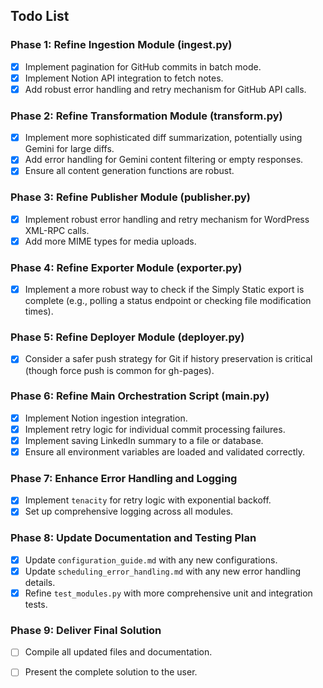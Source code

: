 ## Todo List

### Phase 1: Refine Ingestion Module (ingest.py)
- [x] Implement pagination for GitHub commits in batch mode.
- [x] Implement Notion API integration to fetch notes.
- [x] Add robust error handling and retry mechanism for GitHub API calls.

### Phase 2: Refine Transformation Module (transform.py)
- [x] Implement more sophisticated diff summarization, potentially using Gemini for large diffs.
- [x] Add error handling for Gemini content filtering or empty responses.
- [x] Ensure all content generation functions are robust.

### Phase 3: Refine Publisher Module (publisher.py)
- [x] Implement robust error handling and retry mechanism for WordPress XML-RPC calls.
- [x] Add more MIME types for media uploads.

### Phase 4: Refine Exporter Module (exporter.py)
- [x] Implement a more robust way to check if the Simply Static export is complete (e.g., polling a status endpoint or checking file modification times).

### Phase 5: Refine Deployer Module (deployer.py)
- [x] Consider a safer push strategy for Git if history preservation is critical (though force push is common for gh-pages).

### Phase 6: Refine Main Orchestration Script (main.py)
- [x] Implement Notion ingestion integration.
- [x] Implement retry logic for individual commit processing failures.
- [x] Implement saving LinkedIn summary to a file or database.
- [x] Ensure all environment variables are loaded and validated correctly.

### Phase 7: Enhance Error Handling and Logging
- [x] Implement `tenacity` for retry logic with exponential backoff.
- [x] Set up comprehensive logging across all modules.

### Phase 8: Update Documentation and Testing Plan
- [x] Update `configuration_guide.md` with any new configurations.
- [x] Update `scheduling_error_handling.md` with any new error handling details.
- [x] Refine `test_modules.py` with more comprehensive unit and integration tests.

### Phase 9: Deliver Final Solution
- [ ] Compile all updated files and documentation.
- [ ] Present the complete solution to the user.

